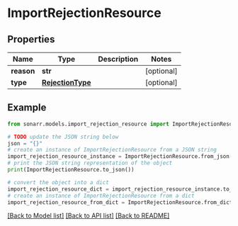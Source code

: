 # ImportRejectionResource


## Properties

Name | Type | Description | Notes
------------ | ------------- | ------------- | -------------
**reason** | **str** |  | [optional] 
**type** | [**RejectionType**](RejectionType.md) |  | [optional] 

## Example

```python
from sonarr.models.import_rejection_resource import ImportRejectionResource

# TODO update the JSON string below
json = "{}"
# create an instance of ImportRejectionResource from a JSON string
import_rejection_resource_instance = ImportRejectionResource.from_json(json)
# print the JSON string representation of the object
print(ImportRejectionResource.to_json())

# convert the object into a dict
import_rejection_resource_dict = import_rejection_resource_instance.to_dict()
# create an instance of ImportRejectionResource from a dict
import_rejection_resource_from_dict = ImportRejectionResource.from_dict(import_rejection_resource_dict)
```
[[Back to Model list]](../README.md#documentation-for-models) [[Back to API list]](../README.md#documentation-for-api-endpoints) [[Back to README]](../README.md)


